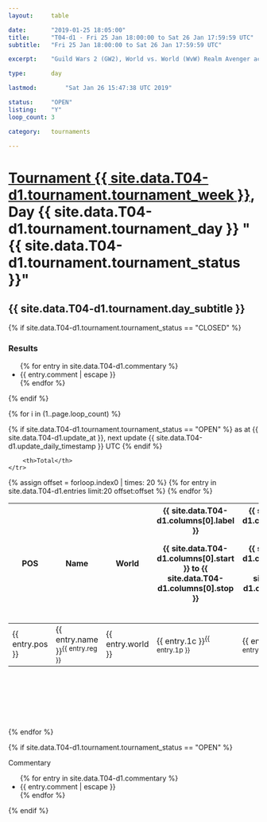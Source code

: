 ```yaml
---
layout: 	table

date: 		"2019-01-25 18:05:00"
title: 		"T04-d1 - Fri 25 Jan 18:00:00 to Sat 26 Jan 17:59:59 UTC"
subtitle: 	"Fri 25 Jan 18:00:00 to Sat 26 Jan 17:59:59 UTC"

excerpt:    "Guild Wars 2 (GW2), World vs. World (WvW) Realm Avenger achivement Tournament. \"Every Kill Counts\""

type:       day

lastmod: 		"Sat Jan 26 15:47:38 UTC 2019"

status:     "OPEN"
listing:    "Y"
loop_count: 3

category: 	tournaments

---
```

<div class="table_header">
    <h1><a href="{{ site.data.T04-d1.tournament.week_url }}">Tournament {{ site.data.T04-d1.tournament.tournament_week }}</a>, Day {{ site.data.T04-d1.tournament.tournament_day }} "{{ site.data.T04-d1.tournament.tournament_status }}"</h1>
    <h2>{{ site.data.T04-d1.tournament.day_subtitle }}</h2> 
</div>

{% if site.data.T04-d1.tournament.tournament_status == "CLOSED" %} 
<div class="commentary">
  <h3>Results</h3>
  <ul>
    {% for entry in site.data.T04-d1.commentary %}
    <li class="commentary_list">{{ entry.comment | escape }}</li>
    {% endfor %}
  </ul>
</div>
{% endif %}


{% for i in (1..page.loop_count) %}

{% if site.data.T04-d1.tournament.tournament_status == "OPEN" %} 
<span class="table_nextupdate">as at {{ site.data.T04-d1.update_at }}, next update {{ site.data.T04-d1.update_daily_timestamp }} UTC</span> 
{% endif %}

<table class="day_table">
  <colgroup>
    <col style="width:18px">
    <col style="width:55px">
    <col style="width:55px">
    <col style="width:12px">
    <col style="width:12px">
    <col style="width:12px">
    <col style="width:12px">
    <col style="width:12px">
    <col style="width:12px">
    <col style="width:12px">
    <col style="width:12px">
    <col style="width:12px">
    <col style="width:12px">
    <col style="width:12px">
    <col style="width:12px">
    <col style="width:12px">
    <col style="width:12px">
    <col style="width:12px">
    <col style="width:12px">
    <col style="width:12px">
    <col style="width:12px">
    <col style="width:12px">
    <col style="width:12px">
    <col style="width:12px">
    <col style="width:12px">
    <col style="width:12px">
    <col style="width:12px">
    <col style="width:18px">
  </colgroup>  
  <thead>
    <tr>
        <th>POS</th>
        <th class="AlignLeft">Name</th>
        <th class="AlignLeft">World</th>

<th><div class="label">{{ site.data.T04-d1.columns[0].label }}<p class="onhover">{{ site.data.T04-d1.columns[0].start }} to {{ site.data.T04-d1.columns[0].stop }}</p></div>​</th>
<th><div class="label">{{ site.data.T04-d1.columns[1].label }}<p class="onhover">{{ site.data.T04-d1.columns[1].start }} to {{ site.data.T04-d1.columns[1].stop }}</p></div>​</th>
<th><div class="label">{{ site.data.T04-d1.columns[2].label }}<p class="onhover">{{ site.data.T04-d1.columns[2].start }} to {{ site.data.T04-d1.columns[2].stop }}</p></div>​</th>
<th><div class="label">{{ site.data.T04-d1.columns[3].label }}<p class="onhover">{{ site.data.T04-d1.columns[3].start }} to {{ site.data.T04-d1.columns[3].stop }}</p></div>​</th>
<th><div class="label">{{ site.data.T04-d1.columns[4].label }}<p class="onhover">{{ site.data.T04-d1.columns[4].start }} to {{ site.data.T04-d1.columns[4].stop }}</p></div>​</th>
<th><div class="label">{{ site.data.T04-d1.columns[5].label }}<p class="onhover">{{ site.data.T04-d1.columns[5].start }} to {{ site.data.T04-d1.columns[5].stop }}</p></div>​</th>
<th><div class="label">{{ site.data.T04-d1.columns[6].label }}<p class="onhover">{{ site.data.T04-d1.columns[6].start }} to {{ site.data.T04-d1.columns[6].stop }}</p></div>​</th>
<th><div class="label">{{ site.data.T04-d1.columns[7].label }}<p class="onhover">{{ site.data.T04-d1.columns[7].start }} to {{ site.data.T04-d1.columns[7].stop }}</p></div>​</th>
<th><div class="label">{{ site.data.T04-d1.columns[8].label }}<p class="onhover">{{ site.data.T04-d1.columns[8].start }} to {{ site.data.T04-d1.columns[8].stop }}</p></div>​</th>
<th><div class="label">{{ site.data.T04-d1.columns[9].label }}<p class="onhover">{{ site.data.T04-d1.columns[9].start }} to {{ site.data.T04-d1.columns[9].stop }}</p></div>​</th>
<th><div class="label">{{ site.data.T04-d1.columns[10].label }}<p class="onhover">{{ site.data.T04-d1.columns[10].start }} to {{ site.data.T04-d1.columns[10].stop }}</p></div>​</th>

<th><div class="label">{{ site.data.T04-d1.columns[11].label }}<p class="onhover">{{ site.data.T04-d1.columns[11].start }} to {{ site.data.T04-d1.columns[11].stop }}</p></div>​</th>
<th><div class="label">{{ site.data.T04-d1.columns[12].label }}<p class="onhover">{{ site.data.T04-d1.columns[12].start }} to {{ site.data.T04-d1.columns[12].stop }}</p></div>​</th>
<th><div class="label">{{ site.data.T04-d1.columns[13].label }}<p class="onhover">{{ site.data.T04-d1.columns[13].start }} to {{ site.data.T04-d1.columns[13].stop }}</p></div>​</th>
<th><div class="label">{{ site.data.T04-d1.columns[14].label }}<p class="onhover">{{ site.data.T04-d1.columns[14].start }} to {{ site.data.T04-d1.columns[14].stop }}</p></div>​</th>
<th><div class="label">{{ site.data.T04-d1.columns[15].label }}<p class="onhover">{{ site.data.T04-d1.columns[15].start }} to {{ site.data.T04-d1.columns[15].stop }}</p></div>​</th>
<th><div class="label">{{ site.data.T04-d1.columns[16].label }}<p class="onhover">{{ site.data.T04-d1.columns[16].start }} to {{ site.data.T04-d1.columns[16].stop }}</p></div>​</th>
<th><div class="label">{{ site.data.T04-d1.columns[17].label }}<p class="onhover">{{ site.data.T04-d1.columns[17].start }} to {{ site.data.T04-d1.columns[17].stop }}</p></div>​</th>
<th><div class="label">{{ site.data.T04-d1.columns[18].label }}<p class="onhover">{{ site.data.T04-d1.columns[18].start }} to {{ site.data.T04-d1.columns[18].stop }}</p></div>​</th>
<th><div class="label">{{ site.data.T04-d1.columns[19].label }}<p class="onhover">{{ site.data.T04-d1.columns[19].start }} to {{ site.data.T04-d1.columns[19].stop }}</p></div>​</th>
<th><div class="label">{{ site.data.T04-d1.columns[20].label }}<p class="onhover">{{ site.data.T04-d1.columns[20].start }} to {{ site.data.T04-d1.columns[20].stop }}</p></div>​</th>

<th><div class="label">{{ site.data.T04-d1.columns[21].label }}<p class="onhover">{{ site.data.T04-d1.columns[21].start }} to {{ site.data.T04-d1.columns[21].stop }}</p></div>​</th>
<th><div class="label">{{ site.data.T04-d1.columns[22].label }}<p class="onhover">{{ site.data.T04-d1.columns[22].start }} to {{ site.data.T04-d1.columns[22].stop }}</p></div>​</th>
<th><div class="label">{{ site.data.T04-d1.columns[23].label }}<p class="onhover">{{ site.data.T04-d1.columns[23].start }} to {{ site.data.T04-d1.columns[23].stop }}</p></div>​</th>

        <th>Total</th>
    </tr>
  </thead>
  {% assign offset = forloop.index0 | times: 20 %}
<tbody>
{% for entry in site.data.T04-d1.entries limit:20 offset:offset %}
  <tr>
    <td class="pl{{ entry.pos }}">{{ entry.pos }}</td>
    <td class="AlignLeft">{{ entry.name }}<sup>{{ entry.reg }}</sup></td>
    <td class="AlignLeft">{{ entry.world }}</td>
    <td class="pl{{ entry.1p }}">{{ entry.1c }}<sup>{{ entry.1p }}</sup></td>
    <td class="pl{{ entry.2p }}">{{ entry.2c }}<sup>{{ entry.2p }}</sup></td>
    <td class="pl{{ entry.3p }}">{{ entry.3c }}<sup>{{ entry.3p }}</sup></td>
    <td class="pl{{ entry.4p }}">{{ entry.4c }}<sup>{{ entry.4p }}</sup></td>
    <td class="pl{{ entry.5p }}">{{ entry.5c }}<sup>{{ entry.5p }}</sup></td>
    <td class="pl{{ entry.6p }}">{{ entry.6c }}<sup>{{ entry.6p }}</sup></td>
    <td class="pl{{ entry.7p }}">{{ entry.7c }}<sup>{{ entry.7p }}</sup></td>
    <td class="pl{{ entry.8p }}">{{ entry.8c }}<sup>{{ entry.8p }}</sup></td>
    <td class="pl{{ entry.9p }}">{{ entry.9c }}<sup>{{ entry.9p }}</sup></td>
    <td class="pl{{ entry.10p }}">{{ entry.10c }}<sup>{{ entry.10p }}</sup></td>
    <td class="pl{{ entry.11p }}">{{ entry.11c }}<sup>{{ entry.11p }}</sup></td>
    <td class="pl{{ entry.12p }}">{{ entry.12c }}<sup>{{ entry.12p }}</sup></td>
    <td class="pl{{ entry.13p }}">{{ entry.13c }}<sup>{{ entry.13p }}</sup></td>
    <td class="pl{{ entry.14p }}">{{ entry.14c }}<sup>{{ entry.14p }}</sup></td>
    <td class="pl{{ entry.15p }}">{{ entry.15c }}<sup>{{ entry.15p }}</sup></td>
    <td class="pl{{ entry.16p }}">{{ entry.16c }}<sup>{{ entry.16p }}</sup></td>
    <td class="pl{{ entry.17p }}">{{ entry.17c }}<sup>{{ entry.17p }}</sup></td>
    <td class="pl{{ entry.18p }}">{{ entry.18c }}<sup>{{ entry.18p }}</sup></td>
    <td class="pl{{ entry.19p }}">{{ entry.19c }}<sup>{{ entry.19p }}</sup></td>
    <td class="pl{{ entry.20p }}">{{ entry.20c }}<sup>{{ entry.20p }}</sup></td>
    <td class="pl{{ entry.21p }}">{{ entry.21c }}<sup>{{ entry.21p }}</sup></td>
    <td class="pl{{ entry.22p }}">{{ entry.22c }}<sup>{{ entry.22p }}</sup></td>
    <td class="pl{{ entry.23p }}">{{ entry.23c }}<sup>{{ entry.23p }}</sup></td>
    <td class="pl{{ entry.24p }}">{{ entry.24c }}<sup>{{ entry.24p }}</sup></td>
    <td>{{ entry.total }}</td>
  </tr>
{% endfor %}  
</tbody>
</table>
<div class="leaderboard">
  <script async src="//pagead2.googlesyndication.com/pagead/js/adsbygoogle.js"></script>
  <!-- 728x90 -->
  <ins class="adsbygoogle"
       style="display:inline-block;width:728px;height:90px"
       data-ad-client="ca-pub-3274917281288240"
       data-ad-slot="3870538733"></ins>
  <script>
  (adsbygoogle = window.adsbygoogle || []).push({});
  </script>    
</div>
<br />
{% endfor %}

{% if site.data.T04-d1.tournament.tournament_status == "OPEN" %} 
<div class="commentary">
  <span class="commentary_title">Commentary</span>
  <ul>
    {% for entry in site.data.T04-d1.commentary %}
    <li class="commentary_list">{{ entry.comment | escape }}</li>
    {% endfor %}
  </ul>
</div>
{% endif %}


